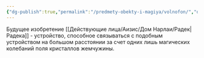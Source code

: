 ```yaml
---
{"dg-publish":true,"permalink":"/predmety-obekty-i-magiya/volnofon/","dgPassFrontmatter":true}
---
```



Будущее изобретение [[Действующие лица/Аизис/Дом Нарлаи/Радек\|Радека]] - устройство, способное связываться с подобным устройством на большом расстоянии за счет одних лишь магических колебаний поля кристаллов жемчужины.
